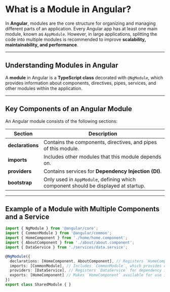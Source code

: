 # What is a Module in Angular?


In **Angular**, modules are the core structure for organizing and managing different parts of an application. Every Angular app has at least one main module, known as `AppModule`. However, in large applications, splitting the code into multiple modules is recommended to improve **scalability, maintainability, and performance**.  

---

## Understanding Modules in Angular  

A **module** in Angular is a **TypeScript class** decorated with `@NgModule`, which provides information about components, directives, pipes, services, and other modules within the application.  

---

## Key Components of an Angular Module

An Angular module consists of the following sections:  

| **Section**   | **Description**  |
|--------------|----------------|
| **declarations** | Contains the components, directives, and pipes of this module. |
| **imports** | Includes other modules that this module depends on. |
| **providers** | Contains services for **Dependency Injection (DI)**. |
| **bootstrap** | Only used in `AppModule`, defining which component should be displayed at startup. |

---

## Example of a Module with Multiple Components and a Service

```typescript
import { NgModule } from '@angular/core';
import { CommonModule } from '@angular/common';
import { HomeComponent } from './home/home.component';
import { AboutComponent } from './about/about.component';
import { DataService } from './services/data.service';

@NgModule({
  declarations: [HomeComponent, AboutComponent], // Registers `HomeComponent` and `AboutComponent`.  
  imports: [CommonModule], // Includes `CommonModule`, which provides common Angular directives.  
  providers: [DataService], // Registers `DataService` for dependency injection.
  exports: [HomeComponent] // Makes `HomeComponent` available for use in other modules.
})
export class SharedModule { }
```